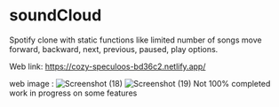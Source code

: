 # soundCloud
Spotify clone with static functions like limited number of songs move forward, backward, next, previous, paused, play options. 

Web link: https://cozy-speculoos-bd36c2.netlify.app/

web image :
![Screenshot (18)](https://user-images.githubusercontent.com/54110961/185449348-d2c766a4-ca22-4085-b93a-1f2b84874666.png)
![Screenshot (19)](https://user-images.githubusercontent.com/54110961/185449370-6cd604d0-051d-4c4c-882e-b096d8529f6f.png)
Not 100% completed work in progress on some features
